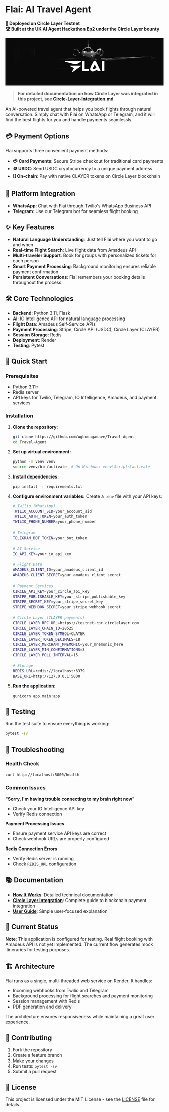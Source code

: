 # Flai: AI Travel Agent

**🚀 Deployed on Circle Layer Testnet**  
**🏆 Built at the UK AI Agent Hackathon Ep2 under the Circle Layer bounty**

![Flai Header](Flai%20header-17.png)

> **For detailed documentation on how Circle Layer was integrated in this project, see [Circle-Layer-Integration.md](Circle-Layer-Integration.md)**

An AI-powered travel agent that helps you book flights through natural conversation. Simply chat with Flai on WhatsApp or Telegram, and it will find the best flights for you and handle payments seamlessly.

## 💳 Payment Options

Flai supports three convenient payment methods:

- **💳 Card Payments**: Secure Stripe checkout for traditional card payments
- **🪙 USDC**: Send USDC cryptocurrency to a unique payment address
- **⛓️ On-chain**: Pay with native CLAYER tokens on Circle Layer blockchain

## 📱 Platform Integration

- **WhatsApp**: Chat with Flai through Twilio's WhatsApp Business API
- **Telegram**: Use our Telegram bot for seamless flight booking

## ✨ Key Features

- **Natural Language Understanding**: Just tell Flai where you want to go and when
- **Real-time Flight Search**: Live flight data from Amadeus API
- **Multi-traveler Support**: Book for groups with personalized tickets for each person
- **Smart Payment Processing**: Background monitoring ensures reliable payment confirmation
- **Persistent Conversations**: Flai remembers your booking details throughout the process

## 🛠️ Core Technologies

- **Backend**: Python 3.11, Flask
- **AI**: IO Intelligence API for natural language processing
- **Flight Data**: Amadeus Self-Service APIs
- **Payment Processing**: Stripe, Circle API (USDC), Circle Layer (CLAYER)
- **Session Storage**: Redis
- **Deployment**: Render
- **Testing**: Pytest

## 🚀 Quick Start

### Prerequisites
- Python 3.11+
- Redis server
- API keys for Twilio, Telegram, IO Intelligence, Amadeus, and payment services

### Installation

1. **Clone the repository:**
   ```bash
   git clone https://github.com/ugbodagadave/Travel-Agent
   cd Travel-Agent
   ```

2. **Set up virtual environment:**
   ```bash
   python -m venv venv
   source venv/bin/activate  # On Windows: venv\Scripts\activate
   ```

3. **Install dependencies:**
   ```bash
   pip install -r requirements.txt
   ```

4. **Configure environment variables:**
   Create a `.env` file with your API keys:
   ```bash
   # Twilio (WhatsApp)
   TWILIO_ACCOUNT_SID=your_account_sid
   TWILIO_AUTH_TOKEN=your_auth_token
   TWILIO_PHONE_NUMBER=your_phone_number

   # Telegram
   TELEGRAM_BOT_TOKEN=your_bot_token

   # AI Service
   IO_API_KEY=your_io_api_key

   # Flight Data
   AMADEUS_CLIENT_ID=your_amadeus_client_id
   AMADEUS_CLIENT_SECRET=your_amadeus_client_secret

   # Payment Services
   CIRCLE_API_KEY=your_circle_api_key
   STRIPE_PUBLISHABLE_KEY=your_stripe_publishable_key
   STRIPE_SECRET_KEY=your_stripe_secret_key
   STRIPE_WEBHOOK_SECRET=your_stripe_webhook_secret

   # Circle Layer (CLAYER payments)
   CIRCLE_LAYER_RPC_URL=https://testnet-rpc.circlelayer.com
   CIRCLE_LAYER_CHAIN_ID=28525
   CIRCLE_LAYER_TOKEN_SYMBOL=CLAYER
   CIRCLE_LAYER_TOKEN_DECIMALS=18
   CIRCLE_LAYER_MERCHANT_MNEMONIC=your_mnemonic_here
   CIRCLE_LAYER_MIN_CONFIRMATIONS=3
   CIRCLE_LAYER_POLL_INTERVAL=15

   # Storage
   REDIS_URL=redis://localhost:6379
   BASE_URL=http://127.0.0.1:5000
   ```

5. **Run the application:**
   ```bash
   gunicorn app.main:app
   ```

## 🧪 Testing

Run the test suite to ensure everything is working:
```bash
pytest -sv
```

## 🔧 Troubleshooting

### Health Check
```bash
curl http://localhost:5000/health
```

### Common Issues

**"Sorry, I'm having trouble connecting to my brain right now"**
- Check your IO Intelligence API key
- Verify Redis connection

**Payment Processing Issues**
- Ensure payment service API keys are correct
- Check webhook URLs are properly configured

**Redis Connection Errors**
- Verify Redis server is running
- Check `REDIS_URL` configuration

## 📚 Documentation

- **[How It Works](how-it-works.md)**: Detailed technical documentation
- **[Circle Layer Integration](Circle-Layer-Integration.md)**: Complete guide to blockchain payment integration
- **[User Guide](how-it-works.txt)**: Simple user-focused explanation

## 🚨 Current Status

**Note**: This application is configured for testing. Real flight booking with Amadeus API is not yet implemented. The current flow generates mock itineraries for testing purposes.

## 🏗️ Architecture

Flai runs as a single, multi-threaded web service on Render. It handles:
- Incoming webhooks from Twilio and Telegram
- Background processing for flight searches and payment monitoring
- Session management with Redis
- PDF generation and delivery

The architecture ensures responsiveness while maintaining a great user experience.

## 🤝 Contributing

1. Fork the repository
2. Create a feature branch
3. Make your changes
4. Run tests: `pytest -sv`
5. Submit a pull request

## 📄 License

This project is licensed under the MIT License - see the [LICENSE](LICENSE) file for details. 